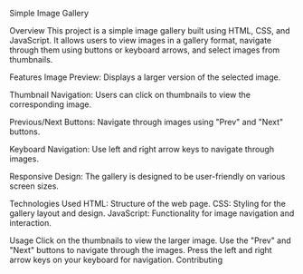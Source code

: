 Simple Image Gallery

Overview
This project is a simple image gallery built using HTML, CSS, and JavaScript. It allows users to view images in a gallery format, navigate through them using buttons or keyboard arrows, and select images from thumbnails.


Features
Image Preview: Displays a larger version of the selected image.

Thumbnail Navigation: Users can click on thumbnails to view the corresponding image.

Previous/Next Buttons: Navigate through images using "Prev" and "Next" buttons.

Keyboard Navigation: Use left and right arrow keys to navigate through images.

Responsive Design: The gallery is designed to be user-friendly on various screen sizes.


Technologies Used
HTML: Structure of the web page.
CSS: Styling for the gallery layout and design.
JavaScript: Functionality for image navigation and interaction.



Usage
Click on the thumbnails to view the larger image.
Use the "Prev" and "Next" buttons to navigate through the images.
Press the left and right arrow keys on your keyboard for navigation.
Contributing
